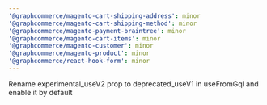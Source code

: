 ```yaml
---
'@graphcommerce/magento-cart-shipping-address': minor
'@graphcommerce/magento-cart-shipping-method': minor
'@graphcommerce/magento-payment-braintree': minor
'@graphcommerce/magento-cart-items': minor
'@graphcommerce/magento-customer': minor
'@graphcommerce/magento-product': minor
'@graphcommerce/react-hook-form': minor
---
```


Rename experimental_useV2 prop to deprecated_useV1 in useFromGql and enable it by default
